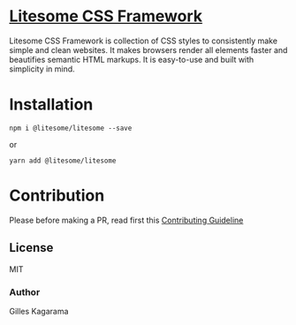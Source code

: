 # [Litesome CSS Framework](https://github.com/litesome/litesome#readme)

Litesome CSS Framework is collection of CSS styles to consistently make simple and clean websites. It makes browsers render all elements faster and beautifies semantic HTML markups. It is  easy-to-use and built with simplicity in mind.

# Installation

`npm i @litesome/litesome --save`

or

`yarn add @litesome/litesome`

# Contribution

Please before making a PR, read first this [Contributing Guideline](./CONTRIBUTING.md)

## License

MIT

### Author

Gilles Kagarama
